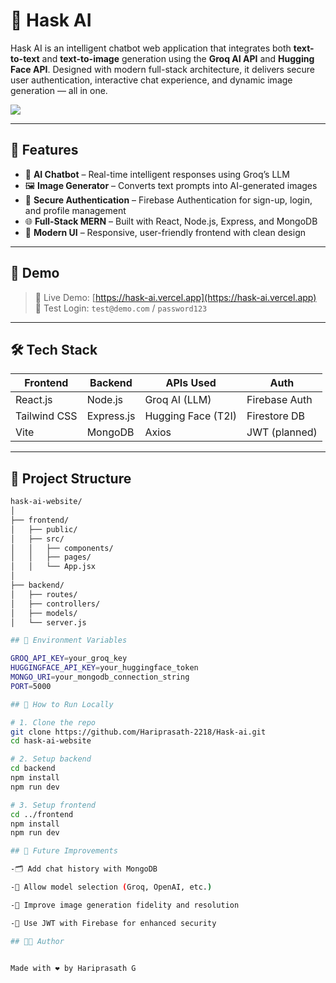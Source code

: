 ﻿# 🤖 Hask AI

Hask AI is an intelligent chatbot web application that integrates both **text-to-text** and **text-to-image** generation using the **Groq AI API** and **Hugging Face API**. Designed with modern full-stack architecture, it delivers secure user authentication, interactive chat experience, and dynamic image generation — all in one.

<a href="https://hask-ai.vercel.app"><img src="https://ik.imagekit.io/48vn2y3yn/Hask.png?updatedAt=1754120210758" /></a><!-- Optional: replace with actual banner -->

---

## 🚀 Features

- 💬 **AI Chatbot** – Real-time intelligent responses using Groq’s LLM
- 🖼️ **Image Generator** – Converts text prompts into AI-generated images
- 🔐 **Secure Authentication** – Firebase Authentication for sign-up, login, and profile management
- 🌐 **Full-Stack MERN** – Built with React, Node.js, Express, and MongoDB
- 🎨 **Modern UI** – Responsive, user-friendly frontend with clean design

---

## 📸 Demo

> 🔗 Live Demo: [https://hask-ai.vercel.app](https://hask-ai.vercel.app)  
> 🔐 Test Login: `test@demo.com` / `password123`

---

## 🛠️ Tech Stack

| Frontend        | Backend        | APIs Used         | Auth             |
|-----------------|----------------|-------------------|------------------|
| React.js        | Node.js        | Groq AI (LLM)     | Firebase Auth    |
| Tailwind CSS    | Express.js     | Hugging Face (T2I)| Firestore DB     |
| Vite            | MongoDB        | Axios             | JWT (planned)    |

---

## 📁 Project Structure

```bash
hask-ai-website/
│
├── frontend/
│   ├── public/
│   ├── src/
│   │   ├── components/
│   │   ├── pages/
│   │   └── App.jsx
│
├── backend/
│   ├── routes/
│   ├── controllers/
│   ├── models/
│   └── server.js

## 🔐 Environment Variables

GROQ_API_KEY=your_groq_key
HUGGINGFACE_API_KEY=your_huggingface_token
MONGO_URI=your_mongodb_connection_string
PORT=5000

## 🧪 How to Run Locally

# 1. Clone the repo
git clone https://github.com/Hariprasath-2218/Hask-ai.git
cd hask-ai-website

# 2. Setup backend
cd backend
npm install
npm run dev

# 3. Setup frontend
cd ../frontend
npm install
npm run dev

## 🧠 Future Improvements

-🗂️ Add chat history with MongoDB

-🧠 Allow model selection (Groq, OpenAI, etc.)

-📸 Improve image generation fidelity and resolution

-🪪 Use JWT with Firebase for enhanced security

## 👨‍💻 Author


Made with ❤️ by Hariprasath G

